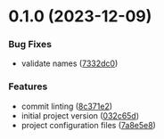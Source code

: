 # 0.1.0 (2023-12-09)


### Bug Fixes

* validate names ([7332dc0](https://github.com/PextraCloud/lvm2/commit/7332dc0b69785166e92891ea966845b034e1861a))


### Features

* commit linting ([8c371e2](https://github.com/PextraCloud/lvm2/commit/8c371e2eb60068b7613efb9e87dfe1cb4b40ac4a))
* initial project version ([032c65d](https://github.com/PextraCloud/lvm2/commit/032c65d3821aa9785d480b62e1f5420b9d47b9bf))
* project configuration files ([7a8e5e8](https://github.com/PextraCloud/lvm2/commit/7a8e5e8a39d8559e6f1fd721284b449b2c46d433))




